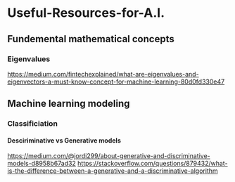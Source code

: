 # Useful-Resources-for-A.I.
## Fundemental mathematical concepts
### Eigenvalues
https://medium.com/fintechexplained/what-are-eigenvalues-and-eigenvectors-a-must-know-concept-for-machine-learning-80d0fd330e47

## Machine learning modeling

### Classificiation
#### Desciriminative vs Generative models
https://medium.com/@jordi299/about-generative-and-discriminative-models-d8958b67ad32
https://stackoverflow.com/questions/879432/what-is-the-difference-between-a-generative-and-a-discriminative-algorithm
